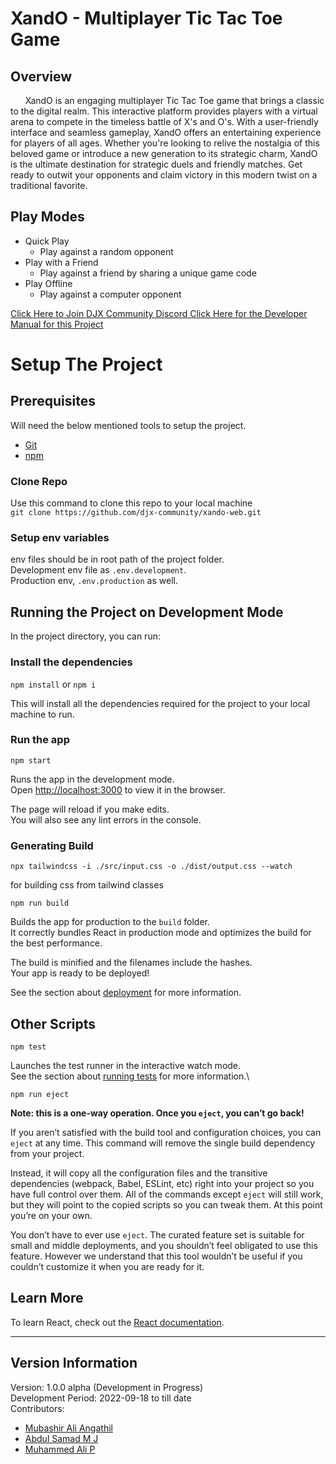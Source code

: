 # XandO - Multiplayer Tic Tac Toe Game


## Overview
&nbsp;&nbsp;&nbsp;&nbsp;&nbsp;&nbsp;XandO is an engaging multiplayer Tic Tac Toe game that brings a classic to the digital realm. This interactive platform provides players with a virtual arena to compete in the timeless battle of X's and O's. With a user-friendly interface and seamless gameplay, XandO offers an entertaining experience for players of all ages. Whether you're looking to relive the nostalgia of this beloved game or introduce a new generation to its strategic charm, XandO is the ultimate destination for strategic duels and friendly matches. Get ready to outwit your opponents and claim victory in this modern twist on a traditional favorite.


## Play Modes
- Quick Play
  - Play against a random opponent
- Play with a Friend
  - Play against a friend by sharing a unique game code
- Play Offline
  - Play against a computer opponent

<a href='https://discord.gg/g9ZEnxsWDz' target='_blank'> 
Click Here to Join DJX Community Discord
</a>
<!-- Yet To Be Added -->
<a href='https://docs.google.com/document/d/1fvDJS4D6J-d1RyZkKOTOcFTsZlPgVB3zexQi6c1urII/edit?usp=sharing' target='_blank'> 
Click Here for the Developer Manual for this Project
</a>

<br/>

# Setup The Project

## Prerequisites
Will need the below mentioned tools to setup the project.
- <a href='https://git-scm.com' target='_blank'>Git</a>
- <a href='https://www.npmjs.com' target='_blank'>npm</a>

### Clone Repo
Use this command to clone this repo to your local machine\
`git clone https://github.com/djx-community/xando-web.git`

### Setup env variables
env files should be in root path of the project folder.\
Development env file as `.env.development`.\
Production env, `.env.production` as well.

## Running the Project on Development Mode

In the project directory, you can run:
### Install the dependencies
`npm install` or `npm i`

This will install all the dependencies required for the project to your local machine to run.

### Run the app
`npm start`

Runs the app in the development mode.\
Open [http://localhost:3000](http://localhost:3000) to view it in the browser.

The page will reload if you make edits.\
You will also see any lint errors in the console.

### Generating Build

`npx tailwindcss -i ./src/input.css -o ./dist/output.css --watch`

for building css from tailwind classes

`npm run build`

Builds the app for production to the `build` folder.\
It correctly bundles React in production mode and optimizes the build for the best performance.

The build is minified and the filenames include the hashes.\
Your app is ready to be deployed!

See the section about [deployment](https://facebook.github.io/create-react-app/docs/deployment) for more information.

## Other Scripts

`npm test`

Launches the test runner in the interactive watch mode.\
See the section about [running tests](https://facebook.github.io/create-react-app/docs/running-tests) for more information.\

`npm run eject`

**Note: this is a one-way operation. Once you `eject`, you can’t go back!**

If you aren’t satisfied with the build tool and configuration choices, you can `eject` at any time. This command will remove the single build dependency from your project.

Instead, it will copy all the configuration files and the transitive dependencies (webpack, Babel, ESLint, etc) right into your project so you have full control over them. All of the commands except `eject` will still work, but they will point to the copied scripts so you can tweak them. At this point you’re on your own.

You don’t have to ever use `eject`. The curated feature set is suitable for small and middle deployments, and you shouldn’t feel obligated to use this feature. However we understand that this tool wouldn’t be useful if you couldn’t customize it when you are ready for it.

## Learn More

To learn React, check out the [React documentation](https://reactjs.org/).

----------------

## Version Information
Version: 1.0.0 alpha (Development in Progress)\
Development Period: 2022-09-18 to till date\
Contributors:
- <a href='https://github.com/mubashir-angathil'>Mubashir Ali Angathil</a>
- <a href='https://github.com/abdulsamadmj'>Abdul Samad M J</a>
- <a href='https://github.com/ALIP703'>Muhammed Ali P</a>

